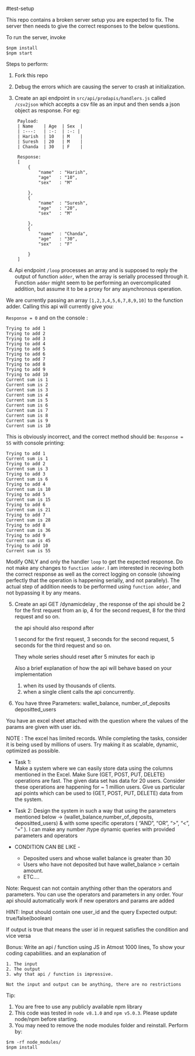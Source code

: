 #test-setup

This repo contains a broken server setup you are expected to fix. The server then needs to give the correct responses to the below questions. 

To run the server, invoke
```
$npm install
$npm start
```

Steps to perform:

1. Fork this repo

2. Debug the errors which are causing the server to crash at initialization.

3. Create an api endpoint in `src/api/prodapis/handlers.js` called `/csv2json` which accepts a csv file as an input and then sends a json object as response.
	For eg:
		
        Payload:
		| Name    | Age  | Sex  |
		| :---:   | :-:  | :-: |
		| Harish  | 10   | M 	|
		| Suresh  | 20   | M 	|
		| Chanda  | 30   | F 	|
	
    	Response: 
        [
        	{	
        		"name"	: "Harish",
        		"age"	: "10",
        		"sex"	: "M"
        
        	},
        	{	
        		"name"	: "Suresh",
        		"age"	: "20",
        		"sex"	: "M"
        
        	},
        	{	
        		"name"	: "Chanda",
        		"age"	: "30",
        		"sex"	: "F"
        
        	}
        ]

4. Api endpoint `/loop` processes an array and is supposed to reply the output of function `adder`, when the array is serially processed through it. Function `adder` might seem to be performing an overcomplicated addition, but assume it to be a proxy for any asynchronous operation.

We are currently passing an array `[1,2,3,4,5,6,7,8,9,10]` to the function adder. Calling this api will currently give you:

`Response = 0` 
and on the console : 
```
Trying to add 1
Trying to add 2
Trying to add 3
Trying to add 4
Trying to add 5
Trying to add 6
Trying to add 7
Trying to add 8
Trying to add 9
Trying to add 10
Current sum is 1
Current sum is 2
Current sum is 3
Current sum is 4
Current sum is 5
Current sum is 6
Current sum is 7
Current sum is 8
Current sum is 9
Current sum is 10
```

This is obviously incorrect, and the correct method should be:
`Response = 55`
with console printing:
```
Trying to add 1
Current sum is 1
Trying to add 2
Current sum is 3
Trying to add 3
Current sum is 6
Trying to add 4
Current sum is 10
Trying to add 5
Current sum is 15
Trying to add 6
Current sum is 21
Trying to add 7
Current sum is 28
Trying to add 8
Current sum is 36
Trying to add 9
Current sum is 45
Trying to add 10
Current sum is 55
```

Modify ONLY and only the handler `loop` to get the expected response. Do not make any changes to `function adder`. I am interested in receving both the correct response as well as the correct logging on console (showing perfectly that the operation is happening serially, and not parallely). The actual step of addition needs to be performed using `function adder`, and not bypassing it by any means.

5. Create an api GET /dynamicdelay , the response of the api should be 
   2 for the first request from an ip, 
   4 for the second request,
   8 for the third request and so on.
   
   the api should also respond after

   1 second  for the first request,
   3 seconds for the second request,
   5 seconds for the third request and so on.
   
   They whole series should reset after 5 minutes for each ip
   
   Also a brief explanation of how the api will behave based on your implementation 
   
   1. when its used by thousands of clients.
   2. when a single client calls the api concurrently.
   
6. You have three Parameters: 
    wallet_balance,
    number_of_deposits
    depositted_users

You have an excel sheet attached with the question where the values of the params are given with user ids. 

NOTE : The excel has limited records. While completing the tasks, consider it is being used by millions of users. Try   making it as scalable, dynamic, optimized as possible. 

- Task 1:  
Make a system where we can easily store data using the columns mentioned in the
Excel. Make Sure (GET, POST, PUT, DELETE) operations are fast. The given data set has data for 20 users. Consider these operations are happening for  ~ 1 million users.
Give us particular api points which can be used to (GET, POST, PUT, DELETE) data from the system.
      

- Task 2:
Design the system in such a way that using the parameters mentioned below  -> (wallet_balance,number_of_deposits, depositted_users) & with some specific operators ( “AND”, “OR”, “>”, “<”, “=” ).
I can make any number /type dynamic queries with provided parameters and operators

 - CONDITION CAN BE LIKE - 
   - Deposited users and whose wallet balance is greater than 30
   - Users who have not deposited but have wallet_balance > certain amount.
   - ETC….

Note: Request can not contain anything other than the operators and parameters. You can use the operators and parameters in any order. Your api should automatically work if new operators and params are added



HINT: Input should contain one user_id and the query
Expected output: 
true/false(boolean)

If output is true that means the user id in request satisfies the condition and vice versa



   
 Bonus: Write an api / function using JS in Atmost 1000 lines, To show your coding capabilities.
    and an explanation of 
    
    1. The input
    2. The output
    3. why that api / function is impressive.
    
    Not the input and output can be anything, there are no restrictions
 


Tip:
1. You are free to use any publicly available npm library
2. This code was tested in `node v8.1.0` and `npm v5.0.3`. Please update node/npm before starting.
3. You may need to remove the node modules folder and reinstall. Perform by:
```
$rm -rf node_modules/
$npm install
```
